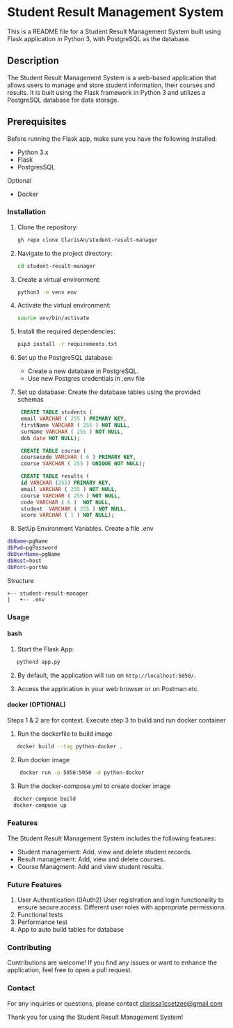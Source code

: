 # Student Result Management System

This is a README file for a Student Result Management System built using Flask application in Python 3, with PostgreSQL as the database.

## Description

The Student Result Management System is a web-based application that allows users to manage and store student information, their courses and results. It is built using the Flask framework in Python 3 and utilizes a PostgreSQL database for data storage.


## Prerequisites
Before running the Flask app, make sure you have the following installed:

- Python 3.x
- Flask
- PostgresSQL

Optional
- Docker

### Installation

1. Clone the repository:

   ```bash
   gh repo clone ClarisAn/student-result-manager
   ```

2. Navigate to the project directory:

   ```bash
   cd student-result-manager
   ```

3. Create a virtual environment:

   ```bash
   python3 -m venv env
   ```

4. Activate the virtual environment:

   ```bash
   source env/bin/activate
   ```

5. Install the required dependencies:

   ```bash
   pip3 install -r requirements.txt
   ```

6. Set up the PostgreSQL database:

   - Create a new database in PostgreSQL.
   - Use new Postgres credentials in .env file

7. Set up database:
   Create the database tables using the provided schemas
   ```sql
    CREATE TABLE students (
    email VARCHAR ( 255 ) PRIMARY KEY,
    firstName VARCHAR ( 255 ) NOT NULL,
    surName VARCHAR ( 255 ) NOT NULL,
    dob date NOT NULL); 

    CREATE TABLE course (
    coursecode VARCHAR ( 6 ) PRIMARY KEY,
    course VARCHAR ( 255 ) UNIQUE NOT NULL); 

    CREATE TABLE results (
    id VARCHAR (255) PRIMARY KEY,
    email VARCHAR ( 255 ) NOT NULL,
    course VARCHAR ( 255 ) NOT NULL,
    code VARCHAR ( 6 )  NOT NULL,
    student  VARCHAR ( 255 ) NOT NULL,
    score VARCHAR ( 1 ) NOT NULL);
   ```

8. SetUp Environment Variables. Create a file .env

```bash
dbName=pgName
dbPwd=pgPassword
dbUserName=pgName
dbHost=host
dbPort=portNo
```

Structure

```project
+-- student-result-manager
|   +-- .env
```       
                  
 
### Usage

#### bash
1. Start the Flask App:

```bash
   python3 app.py
```

2. By default, the application will run on `http://localhost:5050/`.

3. Access the application in your web browser or on Postman etc.

#### docker (OPTIONAL)
Steps 1 & 2 are for context. Execute step 3 to build and run docker container

1. Run the dockerfile to build image

```bash
   docker build --tag python-docker .
```
2. Run docker image

```bash
    docker run -p 5050:5050 -d python-docker
```
3. Run the docker-compose.yml to create docker image
   
```bash
  docker-compose build
  docker-compose up
````

### Features

The Student Result Management System includes the following features:

- Student management: Add, view and delete student records. 
- Result management:  Add, view and delete courses.
- Course Managment:  Add and view student results.

### Future Features 

1. User Authentication (0Auth2)
   User registration and login functionality to ensure secure access.
   Different user roles with appropriate permissions.
2. Functional tests
3. Performance test
4. App to auto build tables for database


### Contributing

Contributions are welcome! If you find any issues or want to enhance the application, feel free to open a pull request.

### Contact

For any inquiries or questions, please contact clarissa1coetzee@gmail.com

Thank you for using the Student Result Management System!